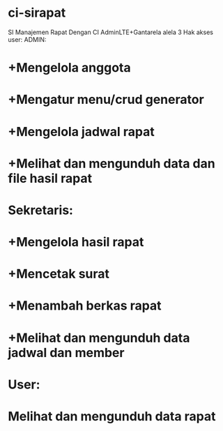 # ci-sirapat
SI Manajemen Rapat Dengan CI AdminLTE+Gantarela alela
3 Hak akses user:
ADMIN:
# +Mengelola anggota
# +Mengatur menu/crud generator
# +Mengelola jadwal rapat
# +Melihat dan mengunduh data dan file hasil rapat
#
# Sekretaris:
# +Mengelola hasil rapat
# +Mencetak surat
# +Menambah berkas rapat
# +Melihat dan mengunduh data jadwal dan member
#
# User:
# Melihat dan mengunduh data rapat
